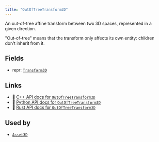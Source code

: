 ```yaml
---
title: "OutOfTreeTransform3D"
---
```


An out-of-tree affine transform between two 3D spaces, represented in a given direction.

"Out-of-tree" means that the transform only affects its own entity: children don't inherit from it.

## Fields

* repr: [`Transform3D`](../datatypes/transform3d.md)

## Links
 * 🌊 [C++ API docs for `OutOfTreeTransform3D`](https://ref.rerun.io/docs/cpp/stable/structrerun_1_1components_1_1OutOfTreeTransform3D.html)
 * 🐍 [Python API docs for `OutOfTreeTransform3D`](https://ref.rerun.io/docs/python/stable/common/components#rerun.components.OutOfTreeTransform3D)
 * 🦀 [Rust API docs for `OutOfTreeTransform3D`](https://docs.rs/rerun/latest/rerun/components/struct.OutOfTreeTransform3D.html)


## Used by

* [`Asset3D`](../archetypes/asset3d.md)
